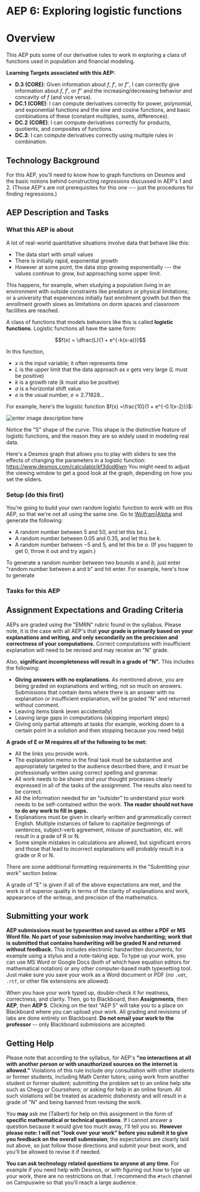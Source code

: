 # AEP 6: Exploring logistic functions

# Overview

This AEP puts some of our derivative rules to work in exploring a class of functions used in population and financial modeling. 

**Learning Targets associated with this AEP:**

-   **D.3**  **(CORE)**: Given information about $f$, $f'$, or $f''$, I can correctly give information about $f$, $f'$, or $f''$ and the increasing/decreasing behavior and concavity of $f$ (and vice versa).
-   **DC.1**  **(CORE)**: I can compute derivatives correctly for power, polynomial, and exponential functions and the sine and cosine functions, and basic combinations of these (constant multiples, sums, differences).
- **DC.2**  **(CORE)**: I can compute derivatives correctly for products, quotients, and composites of functions.
- **DC.3**: I can compute derivatives correctly using multiple rules in combination.

## Technology Background

For this AEP, you'll need to know how to graph functions on Desmos and the basic notions behind constructing *regressions* discussed in AEP's 1 and 2. (Those AEP's are not prerequisites for this one --- just the procedures for finding regressions.) 


## AEP Description and Tasks

### What this AEP is about

A lot of real-world quantitative situations involve data that behave like this: 

- The data start with small values
- There is initially rapid, exponential growth
- However at some point, the data stop growing exponentially --- the values continue to grow, but approaching some upper limit. 

This happens, for example, when studying a population living in an environment with outside constraints like predators or physical limitations; or a university that experiences initially fast enrollment growth but then the enrollment growth slows as limitations on dorm spaces and classroom facilities are reached. 

A class of functions that models behaviors like this is called **logistic functions**. Logistic functions all have the same form: 

$$f(x) = \dfrac{L}{1 + e^{-k(x-a)}}$$

In this function, 

- $x$ is the input variable; it often represents time 
- $L$ is the upper limit that the data approach as $x$ gets very large  ($L$ must be positive)
- $k$ is a growth rate ($k$ must also be positive)
- $a$ is a horizontal shift value 
- $e$ is the usual number, $e \approx 2.71828...$

For example, here's the logistic function $f(x) =\frac{10}{1 + e^{-0.1(x-2)}}$: 

![enter image description here](https://i.ibb.co/gm1tKk5/desmos-graph-30.png)

Notice the "S" shape of the curve. This shape is the distinctive feature of logistic functions, and the reason they are so widely used in modeling real data. 

Here's a Desmos graph that allows you to play with sliders to see the effects of changing the parameters in a logistic function: https://www.desmos.com/calculator/kf3dod6jwn  You might need to adjust the viewing window to get a good look at the graph, depending on how you set the sliders. 


### Setup (do this first) 

You're going to build your own random logistic function to work with on this AEP, so that we're not all using the same one. Go to [Wolfram|Alpha](http://wolframalpha.com) and generate the following: 

- A random number between 5 and 50, and let this be $L$. 
- A random number between 0.05 and 0.35, and let this be $k$. 
- A random number between $-5$ and $5$, and let this be $a$. (If you happen to get 0, throw it out and try again.) 

To generate a random number between two bounds $a$ and $b$, just enter "random number between a and b" and hit enter. For example, here's how to generate 


### Tasks for this AEP


## Assignment Expectations and Grading Criteria 

AEPs are graded using the "EMRN" rubric found in the syllabus. Please note, it is the case with all AEP's that **your grade is primarily based on your explanations and writing, and only secondarily on the precision and correctness of your computations.** Correct computations with insufficient explanation will need to be revised and may receive an "N" grade. 

Also, **significant incompleteness will result in a grade of "N".** This includes the following: 

- **Giving answers with no explanations.** As mentioned above, you are being graded on explanations and writing, not so much on answers. Submissions that contain items where there is an answer with no explanation or insufficient explanation, will be graded "N" and returned without comment.
- Leaving items blank (even accidentally)
- Leaving large gaps in computations (skipping important steps) 
- Giving only partial attempts at tasks (for example, working down to a certain point in a solution and then stopping because you need help) 



**A grade of E or M requires all of the following to be met:**

- All the links you provide work. 
- The explanation memo in the final task must be substantive and appropriately targeted to the audience described there, and it must be professionally written using correct spelling and grammar. 
- All work needs to be shown *and* your thought processes clearly expressed in all of the tasks of the assignment. The results also need to be correct. 
- All the information needed for an "outsider" to understand your work needs to be self-contained within the work. **The reader should not have to do any work to fill in gaps.** 
- Explanations must be given in clearly written and grammatically correct English. Multiple instances of failure to capitalize beginnings of sentences, subject-verb agreement, misuse of punctuation, etc. will result in a grade of R or N. 
- Some simple mistakes in calculations are allowed, but significant errors and those that lead to incorrect explanations will probably result in a grade or R or N. 


There are some additional formatting requirements in the "Submitting your work" section below. 


A grade of "E" is given if all of the above expectations are met, and the work is of superior quality in terms of the clarity of explanations and work, appearance of the writeup, and precision of the mathematics. 



## Submitting your work 

**AEP submissions must be typewritten and saved as either a PDF or MS Word file. No part of your submission may involve handwriting; work that is submitted that contains handwriting will be graded N and returned without feedback.** This includes electronic handwritten documents, for example using a stylus and a note-taking app. To type up your work, you can use MS Word or Google Docs (both of which have equation editors for mathematical notation) or any other computer-based math typesetting tool. Just make sure you save your work as a Word document or PDF (no `.odt`, `.rtf`, or other file extensions are allowed).

When you have your work typed up, double-check it for neatness, correctness, and clarity. Then, go to Blackboard, then **Assignments**, then **AEP**, then **AEP 5**. Clicking on the text "AEP 5" will take you to a place on Blackboard where you can upload your work. All grading and revisions of labs are done entirely on Blackboard. **Do not email your work to the professor** -- only Blackboard submissions are accepted.

## Getting Help

Please note that according to the syllabus, for AEP's **"no interactions at all with another person or with unauthorized sources on the internet is allowed."** Violations of this rule include *any* consultation with other students or former students, including Math Center tutors; using work from another student or former student; submitting the problem set to an online help site such as Chegg or Coursehero; or asking for help in an online forum. All such violations will be treated as academic dishonesty and will result in a grade of "N" and being banned from revising the work. 

You **may** ask me (Talbert) for help on this assignment in the form of **specific mathematical or technical questions**. If I cannot answer a question because it would give too much away, I'll tell you so. **However please note: I will not "look over your work" before you submit it to give you feedback on the overall submission**; the expectations are clearly laid out above, so just follow those directions and submit your best work, and you'll be allowed to revise it if needed. 
 
**You can ask technology related questions to anyone at any time**. For example if you need help with Desmos, or with figuring out how to type up your work, there are no restrictions on that. I recommend the `#tech` channel on Campuswire so that you'll reach a large audience. 
<!--stackedit_data:
eyJoaXN0b3J5IjpbLTcyNzM4MTk0NCwtNDg1NTI3MzcwXX0=
-->